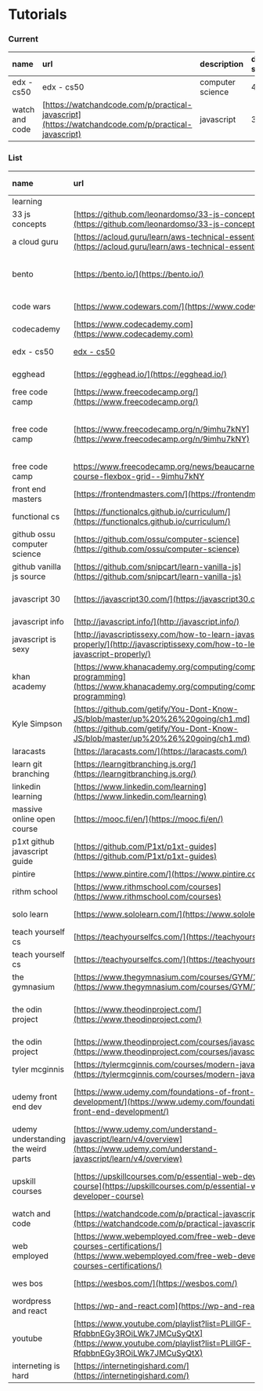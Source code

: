 # Tutorials

### Current

| name | url | description | date started | date ended | hours spent |
| :--- | :--- | :--- | :--- | :--- | :--- |
| edx - cs50 | edx - cs50 | computer science | 4/13/2019 |  | ~2 |
| watch and code | [https://watchandcode.com/p/practical-javascript](https://watchandcode.com/p/practical-javascript) | javascript | 3/25/2019 |  | ~25 |

### List

| name | url | description | date started | date ended | hours spent |
| :--- | :--- | :--- | :--- | :--- | :--- |
| learning |  |  |  |  |  |
| 33 js concepts | [https://github.com/leonardomso/33-js-concepts](https://github.com/leonardomso/33-js-concepts) | 33 js concepts |  |  |  |
| a cloud guru | [https://acloud.guru/learn/aws-technical-essentials](https://acloud.guru/learn/aws-technical-essentials) | aws essentials |  |  |  |
| bento | [https://bento.io/](https://bento.io/) | HTML, CSS, Javascript, Python, SQL, Postgres |  |  |  |
| code wars | [https://www.codewars.com/](https://www.codewars.com/) | programming challenges | 3/28/2019 |  | ~25 |
| codecademy | [https://www.codecademy.com](https://www.codecademy.com) | code |  |  |  |
| edx - cs50 | [edx - cs50](https://courses.edx.org/courses/course-v1:HarvardX+CS50W+Web/courseware/3b4d945d89eb40bcad81746770a81c3b/918082613c254e2da55e31d1894bc4be) | computer science | 4/13/2019 |  | ~2 |
| egghead | [https://egghead.io/](https://egghead.io/) | learn javascript |  |  |  |
| free code camp | [https://www.freecodecamp.org/](https://www.freecodecamp.org/) | front end dev | 12/13/2018 | 3/17/2019 | ~400 |
| free code camp | [https://www.freecodecamp.org/n/9imhu7kNY](https://www.freecodecamp.org/n/9imhu7kNY) | 83-part course on CSS3, Flexbox, and CSS grid |  |  |  |
| free code camp | https://www.freecodecamp.org/news/beaucarnes/full-css-course-flexbox-grid--9imhu7kNY | css flexbox grid |  |  |  |
| front end masters | [https://frontendmasters.com/](https://frontendmasters.com/) | paid |  |  |  |
| functional cs | [https://functionalcs.github.io/curriculum/](https://functionalcs.github.io/curriculum/) | computer science |  |  |  |
| github ossu computer science | [https://github.com/ossu/computer-science](https://github.com/ossu/computer-science) | computer science |  |  |  |
| github vanilla js source | [https://github.com/snipcart/learn-vanilla-js](https://github.com/snipcart/learn-vanilla-js) | vanilla js |  |  |  |
| javascript 30 | [https://javascript30.com/](https://javascript30.com/) | 30 coding challenges by wes bos | 3/14/2019 |  | ~10 |
| javascript info | [http://javascript.info/](http://javascript.info/) | js tutorials |  |  |  |
| javascript is sexy | [http://javascriptissexy.com/how-to-learn-javascript-properly/](http://javascriptissexy.com/how-to-learn-javascript-properly/) | learn javascript |  |  |  |
| khan academy | [https://www.khanacademy.org/computing/computer-programming](https://www.khanacademy.org/computing/computer-programming) | computer science |  |  |  |
| Kyle Simpson | [https://github.com/getify/You-Dont-Know-JS/blob/master/up%20%26%20going/ch1.md](https://github.com/getify/You-Dont-Know-JS/blob/master/up%20%26%20going/ch1.md) | you dont know js | 2/25/2019 |  |  |
| laracasts | [https://laracasts.com/](https://laracasts.com/) | php, laravel |  |  |  |
| learn git branching | [https://learngitbranching.js.org/](https://learngitbranching.js.org/) | interactive git lessons |  |  |  |
| linkedin learning | [https://www.linkedin.com/learning](https://www.linkedin.com/learning) | dev videos |  |  |  |
| massive online open course | [https://mooc.fi/en/](https://mooc.fi/en/) | java |  |  |  |
| p1xt github javascript guide | [https://github.com/P1xt/p1xt-guides](https://github.com/P1xt/p1xt-guides) | javascript developer route |  |  |  |
| pintire | [https://www.pintire.com/](https://www.pintire.com/) | php |  |  |  |
| rithm school | [https://www.rithmschool.com/courses](https://www.rithmschool.com/courses) | javascript fundamentals |  |  |  |
| solo learn | [https://www.sololearn.com/](https://www.sololearn.com/) | coding tutorials | 3/1/2019 | 5/22/2019 | ~25 |
| teach yourself cs | [https://teachyourselfcs.com/](https://teachyourselfcs.com/) | computer science |  |  |  |
| teach yourself cs | [https://teachyourselfcs.com/](https://teachyourselfcs.com/) | computer science |  |  |  |
| the gymnasium | [https://www.thegymnasium.com/courses/GYM/107/0/about](https://www.thegymnasium.com/courses/GYM/107/0/about) | HTML, CSS, Javascript |  |  |  |
| the odin project | [https://www.theodinproject.com/](https://www.theodinproject.com/) | HTML, CSS, Javascript, Ruby, Ruby on Rails |  |  |  |
| the odin project | [https://www.theodinproject.com/courses/javascript](https://www.theodinproject.com/courses/javascript) | javascript |  |  |  |
| tyler mcginnis | [https://tylermcginnis.com/courses/modern-javascript/](https://tylermcginnis.com/courses/modern-javascript/) | modern javascript |  |  |  |
| udemy front end dev | [https://www.udemy.com/foundations-of-front-end-development/](https://www.udemy.com/foundations-of-front-end-development/) | HTML, CSS, Javascript, jQuery, Backbone.js |  |  |  |
| udemy understanding the weird parts | [https://www.udemy.com/understand-javascript/learn/v4/overview](https://www.udemy.com/understand-javascript/learn/v4/overview) | javascript | 2/25/2019 | 4/27/2019 | ~100 |
| upskill courses | [https://upskillcourses.com/p/essential-web-developer-course](https://upskillcourses.com/p/essential-web-developer-course) | Javascript, HTML, CSS, Ruby & Rails, React.js, SQL |  |  |  |
| watch and code | [https://watchandcode.com/p/practical-javascript](https://watchandcode.com/p/practical-javascript) | javascript | 3/25/2019 |  | ~25 |
| web employed | [https://www.webemployed.com/free-web-development-courses-certifications/](https://www.webemployed.com/free-web-development-courses-certifications/) | web dev certifications |  |  |  |
| wes bos | [https://wesbos.com/](https://wesbos.com/) | vanilla javascript |  |  |  |
| wordpress and react | [https://wp-and-react.com](https://wp-and-react.com) | wp and react tutorials |  |  |  |
| youtube | [https://www.youtube.com/playlist?list=PLillGF-RfqbbnEGy3ROiLWk7JMCuSyQtX](https://www.youtube.com/playlist?list=PLillGF-RfqbbnEGy3ROiLWk7JMCuSyQtX) | vanilla javascript playlist |  |  |  |
| interneting is hard | [https://internetingishard.com/](https://internetingishard.com/) | html/css |  |  |  |


